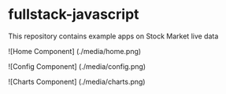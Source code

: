 # fullstack-javascript
This repository contains example apps on Stock Market live data 

![Home Component] (./media/home.png)

![Config Component] (./media/config.png)

![Charts Component] (./media/charts.png)
